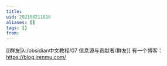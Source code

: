 ```yaml
---
title: 
uid: 202108211810
aliases: []
tags: []
from: 
---
```

[[群友|λ:/obsidian中文教程/07 信息源与贡献者/群友]]
有一个博客： https://blog.irenmu.com/